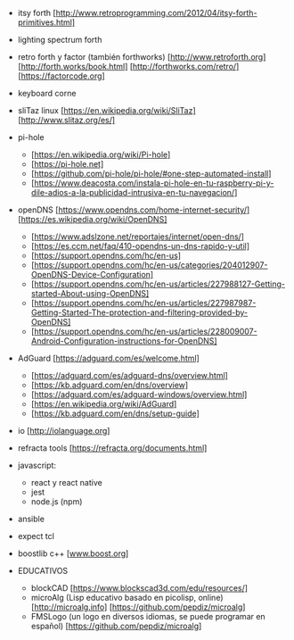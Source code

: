 * itsy forth [http://www.retroprogramming.com/2012/04/itsy-forth-primitives.html]
* lighting spectrum forth
* retro forth y factor (también forthworks) [http://www.retroforth.org] [http://forth.works/book.html] [http://forthworks.com/retro/] [https://factorcode.org]
* keyboard corne
* sliTaz linux [https://en.wikipedia.org/wiki/SliTaz] [http://www.slitaz.org/es/]
* pi-hole
  * [https://en.wikipedia.org/wiki/Pi-hole]
  * [https://pi-hole.net]
  * [https://github.com/pi-hole/pi-hole/#one-step-automated-install]
  * [https://www.deacosta.com/instala-pi-hole-en-tu-raspberry-pi-y-dile-adios-a-la-publicidad-intrusiva-en-tu-navegacion/]
* openDNS [https://www.opendns.com/home-internet-security/] [https://es.wikipedia.org/wiki/OpenDNS]
  * [https://www.adslzone.net/reportajes/internet/open-dns/]
  * [https://es.ccm.net/faq/410-opendns-un-dns-rapido-y-util]
  * [https://support.opendns.com/hc/en-us]
  * [https://support.opendns.com/hc/en-us/categories/204012907-OpenDNS-Device-Configuration]
  * [https://support.opendns.com/hc/en-us/articles/227988127-Getting-started-About-using-OpenDNS]
  * [https://support.opendns.com/hc/en-us/articles/227987987-Getting-Started-The-protection-and-filtering-provided-by-OpenDNS]
  * [https://support.opendns.com/hc/en-us/articles/228009007-Android-Configuration-instructions-for-OpenDNS]
* AdGuard [https://adguard.com/es/welcome.html] 
  * [https://adguard.com/es/adguard-dns/overview.html]
  * [https://kb.adguard.com/en/dns/overview] 
  * [https://adguard.com/es/adguard-windows/overview.html] 
  * [https://en.wikipedia.org/wiki/AdGuard]
  * [https://kb.adguard.com/en/dns/setup-guide]
* io [http://iolanguage.org]
* refracta tools [https://refracta.org/documents.html]
* javascript: 
  * react y react native
  * jest
  * node.js (npm)
* ansible
* expect tcl
* boostlib c++ [www.boost.org]

* EDUCATIVOS
  * blockCAD [https://www.blockscad3d.com/edu/resources/]
  * microAlg (Lisp educativo basado en picolisp, online) [http://microalg.info] [https://github.com/pepdiz/microalg]
  * FMSLogo (un logo en diversos idiomas, se puede programar en español) [https://github.com/pepdiz/microalg]
  
